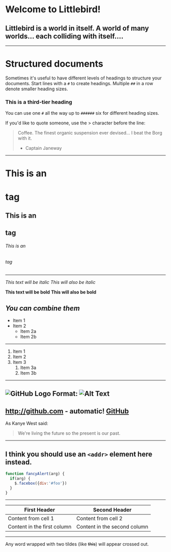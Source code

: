 # Welcome to Littlebird!
## Littlebird is a world in itself.  A world of many worlds... each colliding with itself....
----
# Structured documents

Sometimes it's useful to have different levels of headings to structure your documents. Start lines with a `#` to create headings. Multiple `##` in a row denote smaller heading sizes.

### This is a third-tier heading

You can use one `#` all the way up to `######` six for different heading sizes.

If you'd like to quote someone, use the > character before the line:

> Coffee. The finest organic suspension ever devised... I beat the Borg with it.
> - Captain Janeway
----
# This is an <h1> tag
## This is an <h2> tag
###### This is an <h6> tag
----
*This text will be italic*
_This will also be italic_

**This text will be bold**
__This will also be bold__

_You **can** combine them_
----
* Item 1
* Item 2
  * Item 2a
  * Item 2b
----
1. Item 1
1. Item 2
1. Item 3
   1. Item 3a
   1. Item 3b
----
![GitHub Logo](/images/logo.png)
Format: ![Alt Text](url)
----
http://github.com - automatic!
[GitHub](http://github.com)
----
As Kanye West said:

> We're living the future so
> the present is our past.
----
I think you should use an
`<addr>` element here instead.
----
```javascript
function fancyAlert(arg) {
  if(arg) {
    $.facebox({div:'#foo'})
  }
}
```
----
First Header | Second Header
------------ | -------------
Content from cell 1 | Content from cell 2
Content in the first column | Content in the second column
----
Any word wrapped with two tildes (like ~~this~~) will appear crossed out.
